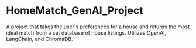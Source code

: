 # HomeMatch_GenAI_Project
A project that takes the user's preferences for a house and returns the most ideal match from a set database of house listings. Utilizes OpenAI, LangChain, and ChromaDB.
